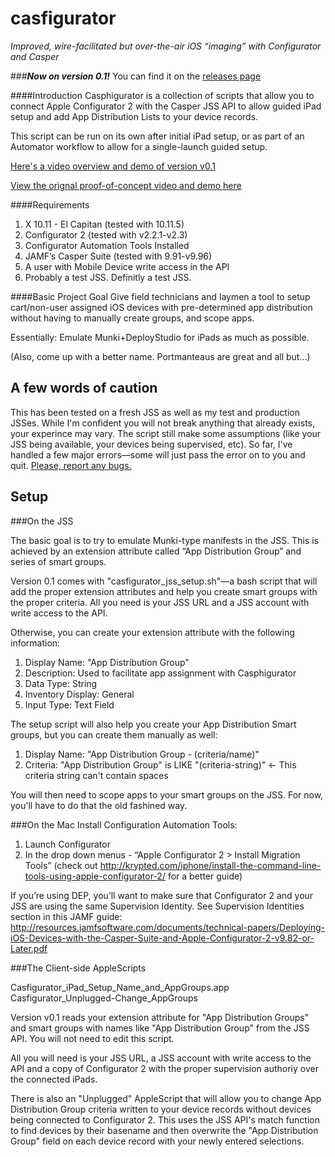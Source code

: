 casfigurator
======
*Improved, wire-facilitated but over-the-air iOS “imaging” with Configurator and Casper*

###**_Now on version 0.1!_**
You can find it on the [releases page](https://github.com/bumbletech/casfigurator/releases)

####Introduction
Casphigurator is a collection of scripts that allow you to connect Apple Configurator 2 with the Casper JSS API to allow guided iPad setup and add App Distribution Lists to your device records.

This script can be run on its own after initial iPad setup, or as part of an Automator workflow to allow for a single-launch guided setup.

[Here's a video overview and demo of version v0.1](https://youtu.be/taqDR3x-GC4)

[View the orignal proof-of-concept video and demo here](https://www.youtube.com/watch?v=g98iwQDwUb0)

####Requirements
1. X 10.11 - El Capitan (tested with 10.11.5)
2. Configurator 2 (tested with v2.2.1-v2.3)
3. Configurator Automation Tools Installed
4. JAMF’s Casper Suite (tested with 9.91-v9.96)
5. A user with Mobile Device write access in the API
7. Probably a test JSS. Definitly a test JSS.

####Basic Project Goal
Give field technicians and laymen a tool to setup cart/non-user assigned iOS devices with pre-determined app distribution without having to manually create groups, and scope apps.

Essentially: Emulate Munki+DeployStudio for iPads as much as possible.

(Also, come up with a better name. Portmanteaus are great and all but…)


A few words of caution
-----

This has been tested on a fresh JSS as well as my test and production JSSes. While I'm confident you will not break anything that already exists, your experince may vary. The script still make some assumptions (like your JSS being available, your devices being supervised, etc). So far, I've handled a few major errors—some will just pass the error on to you and quit. [Please, report any bugs.](https://github.com/bumbletech/casfigurator/issues)

Setup
-----
###On the JSS

The basic goal is to try to emulate Munki-type manifests in the JSS. This is achieved by an extension attribute called “App Distribution Group” and series of smart groups.

Version 0.1 comes with "casfigurator_jss_setup.sh"—a bash script that will add the proper extension attributes and help you create smart groups with the proper criteria. All you need is your JSS URL and a JSS account with write access to the API.

Otherwise, you can create your extension attribute with the following information:

1. Display Name: "App Distribution Group"
2. Description: Used to facilitate app assignment with Casphigurator
3. Data Type: String
4. Inventory Display: General
5. Input Type: Text Field

The setup script will also help you create your App Distribution Smart groups, but you can create them manually as well:

1. Display Name: "App Distribution Group - (criteria/name)"
2. Criteria: "App Distribution Group" is LIKE "(criteria-string)" <- This criteria string can't contain spaces

You will then need to scope apps to your smart groups on the JSS. For now, you'll have to do that the old fashined way.

###On the Mac
Install Configuration Automation Tools:
1. Launch Configurator
2. In the drop down menus - “Apple Configurator 2 > Install Migration Tools” (check out http://krypted.com/iphone/install-the-command-line-tools-using-apple-configurator-2/ for a better guide)

If you’re using DEP, you’ll want to make sure that Configurator 2 and your JSS are using the same Supervision Identity. See Supervision Identities section in this JAMF guide: http://resources.jamfsoftware.com/documents/technical-papers/Deploying-iOS-Devices-with-the-Casper-Suite-and-Apple-Configurator-2-v9.82-or-Later.pdf

###The Client-side AppleScripts

Casfigurator_iPad_Setup_Name_and_AppGroups.app
Casfigurator_Unplugged-Change_AppGroups

Version v0.1 reads your extension attribute for "App Distribution Groups" and smart groups with names  like "App Distribution Group" from the JSS API. You will not need to edit this script.

All you will need is your JSS URL, a JSS account with write access to the API and a copy of Configurator 2 with the proper supervision authoriy over the connected iPads.

There is also an "Unplugged" AppleScript that will allow you to change App Distribution Group criteria written to your device records without devices being connected to Configurator 2. This uses the JSS API's match function to find devices by their basename and then overwrite the "App Distribution Group" field on each device record with your newly entered selections.



